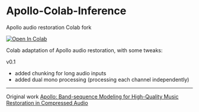 # Apollo-Colab-Inference
Apollo audio restoration Colab fork

[![Open In Colab](https://colab.research.google.com/assets/colab-badge.svg)](https://colab.research.google.com/github/jarredou/Apollo-Colab-Inference/blob/main/Apollo_Audio_Restoration_Colab.ipynb)

Colab adaptation of Apollo audio restoration, with some tweaks:

v0.1
- added chunking for long audio inputs
- added dual mono processing (processing each channel independently)
---

Original work [Apollo: Band-sequence Modeling for High-Quality Music Restoration in Compressed Audio](https://github.com/JusperLee/Apollo) 
